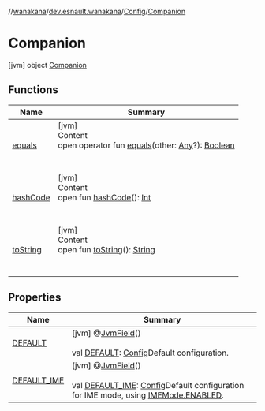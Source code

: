 //[wanakana](../../../index.md)/[dev.esnault.wanakana](../../index.md)/[Config](../index.md)/[Companion](index.md)



# Companion  
 [jvm] object [Companion](index.md)   


## Functions  
  
|  Name|  Summary| 
|---|---|
| <a name="kotlin/Any/equals/#kotlin.Any?/PointingToDeclaration/"></a>[equals](../../../dev.esnault.wanakana.utils/-mapping-builder/index.md#%5Bkotlin%2FAny%2Fequals%2F%23kotlin.Any%3F%2FPointingToDeclaration%2F%5D%2FFunctions%2F382485239)| <a name="kotlin/Any/equals/#kotlin.Any?/PointingToDeclaration/"></a>[jvm]  <br>Content  <br>open operator fun [equals](../../../dev.esnault.wanakana.utils/-mapping-builder/index.md#%5Bkotlin%2FAny%2Fequals%2F%23kotlin.Any%3F%2FPointingToDeclaration%2F%5D%2FFunctions%2F382485239)(other: [Any](https://kotlinlang.org/api/latest/jvm/stdlib/kotlin/-any/index.html)?): [Boolean](https://kotlinlang.org/api/latest/jvm/stdlib/kotlin/-boolean/index.html)  <br><br><br>
| <a name="kotlin/Any/hashCode/#/PointingToDeclaration/"></a>[hashCode](../../../dev.esnault.wanakana.utils/-mapping-builder/index.md#%5Bkotlin%2FAny%2FhashCode%2F%23%2FPointingToDeclaration%2F%5D%2FFunctions%2F382485239)| <a name="kotlin/Any/hashCode/#/PointingToDeclaration/"></a>[jvm]  <br>Content  <br>open fun [hashCode](../../../dev.esnault.wanakana.utils/-mapping-builder/index.md#%5Bkotlin%2FAny%2FhashCode%2F%23%2FPointingToDeclaration%2F%5D%2FFunctions%2F382485239)(): [Int](https://kotlinlang.org/api/latest/jvm/stdlib/kotlin/-int/index.html)  <br><br><br>
| <a name="kotlin/Any/toString/#/PointingToDeclaration/"></a>[toString](../../../dev.esnault.wanakana.utils/-mapping-builder/index.md#%5Bkotlin%2FAny%2FtoString%2F%23%2FPointingToDeclaration%2F%5D%2FFunctions%2F382485239)| <a name="kotlin/Any/toString/#/PointingToDeclaration/"></a>[jvm]  <br>Content  <br>open fun [toString](../../../dev.esnault.wanakana.utils/-mapping-builder/index.md#%5Bkotlin%2FAny%2FtoString%2F%23%2FPointingToDeclaration%2F%5D%2FFunctions%2F382485239)(): [String](https://kotlinlang.org/api/latest/jvm/stdlib/kotlin/-string/index.html)  <br><br><br>


## Properties  
  
|  Name|  Summary| 
|---|---|
| <a name="dev.esnault.wanakana/Config.Companion/DEFAULT/#/PointingToDeclaration/"></a>[DEFAULT](-d-e-f-a-u-l-t.md)| <a name="dev.esnault.wanakana/Config.Companion/DEFAULT/#/PointingToDeclaration/"></a> [jvm] @[JvmField](https://kotlinlang.org/api/latest/jvm/stdlib/kotlin.jvm/-jvm-field/index.html)()  <br>  <br>val [DEFAULT](-d-e-f-a-u-l-t.md): [Config](../index.md)Default configuration.   <br>
| <a name="dev.esnault.wanakana/Config.Companion/DEFAULT_IME/#/PointingToDeclaration/"></a>[DEFAULT_IME](-d-e-f-a-u-l-t_-i-m-e.md)| <a name="dev.esnault.wanakana/Config.Companion/DEFAULT_IME/#/PointingToDeclaration/"></a> [jvm] @[JvmField](https://kotlinlang.org/api/latest/jvm/stdlib/kotlin.jvm/-jvm-field/index.html)()  <br>  <br>val [DEFAULT_IME](-d-e-f-a-u-l-t_-i-m-e.md): [Config](../index.md)Default configuration for IME mode, using [IMEMode.ENABLED](../../-i-m-e-mode/-e-n-a-b-l-e-d/index.md).   <br>

